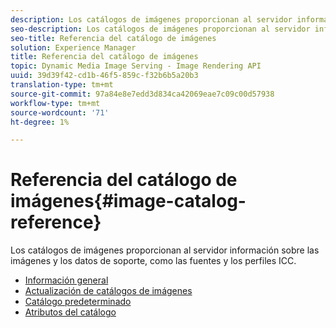 ```yaml
---
description: Los catálogos de imágenes proporcionan al servidor información sobre las imágenes y los datos de soporte, como las fuentes y los perfiles ICC.
seo-description: Los catálogos de imágenes proporcionan al servidor información sobre las imágenes y los datos de soporte, como las fuentes y los perfiles ICC.
seo-title: Referencia del catálogo de imágenes
solution: Experience Manager
title: Referencia del catálogo de imágenes
topic: Dynamic Media Image Serving - Image Rendering API
uuid: 39d39f42-cd1b-46f5-859c-f32b6b5a20b3
translation-type: tm+mt
source-git-commit: 97a84e8e7edd3d834ca42069eae7c09c00d57938
workflow-type: tm+mt
source-wordcount: '71'
ht-degree: 1%

---
```



# Referencia del catálogo de imágenes{#image-catalog-reference}

Los catálogos de imágenes proporcionan al servidor información sobre las imágenes y los datos de soporte, como las fuentes y los perfiles ICC.

* [Información general](/help/aem-is-ir-api/is-api/image-catalog/image-serving-api-ref/c-image-catalog-reference/c-overview/c-overview.md)
* [Actualización de catálogos de imágenes](/help/aem-is-ir-api/is-api/image-catalog/image-serving-api-ref/c-image-catalog-reference/c-overview/c-updating-image-catalogs.md)
* [Catálogo predeterminado](/help/aem-is-ir-api/is-api/image-catalog/image-serving-api-ref/c-image-catalog-reference/c-overview/c-default-catalog.md)
* [Atributos del catálogo](/help/aem-is-ir-api/is-api/image-catalog/image-serving-api-ref/c-image-catalog-reference/c-overview/c-catalog-attributes/c-catalog-attributes.md)
